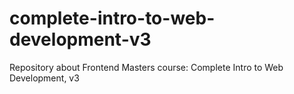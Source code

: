 # complete-intro-to-web-development-v3
Repository about Frontend Masters course: Complete Intro to Web Development, v3
